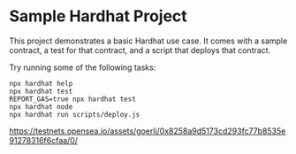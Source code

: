 # Sample Hardhat Project

This project demonstrates a basic Hardhat use case. It comes with a sample contract, a test for that contract, and a script that deploys that contract.

Try running some of the following tasks:

```shell
npx hardhat help
npx hardhat test
REPORT_GAS=true npx hardhat test
npx hardhat node
npx hardhat run scripts/deploy.js
```

https://testnets.opensea.io/assets/goerli/0x8258a9d5173cd293fc77b8535e91278316f6cfaa/0/

